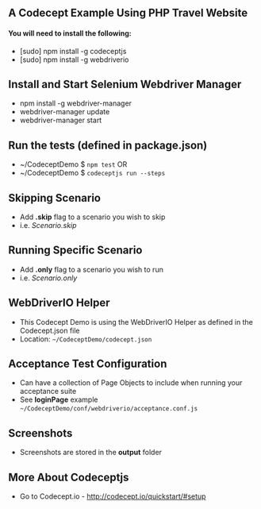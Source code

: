 ## A Codecept Example Using PHP Travel Website
#### You will need to install the following:
* [sudo] npm install -g codeceptjs
* [sudo] npm install -g webdriverio

## Install and Start Selenium Webdriver Manager
* npm install -g webdriver-manager
* webdriver-manager update
* webdriver-manager start

## Run the tests (defined in package.json)
* ~/CodeceptDemo $ <code>npm test</code>
OR
* ~/CodeceptDemo $ <code>codeceptjs run --steps</code>

## Skipping Scenario
* Add **.skip** flag to a scenario you wish to skip
* i.e. _Scenario.skip_

## Running Specific Scenario
* Add **.only** flag to a scenario you wish to run
* i.e. _Scenario.only_

## WebDriverIO Helper
* This Codecept Demo is using the WebDriverIO Helper as defined in the Codecept.json file
* Location: <code>~/CodeceptDemo/codecept.json</code>

## Acceptance Test Configuration
* Can have a collection of Page Objects to include when running your acceptance suite
* See **loginPage** example <code>~/CodeceptDemo/conf/webdriverio/acceptance.conf.js</code>

## Screenshots
* Screenshots are stored in the **output** folder

## More About Codeceptjs
* Go to Codecept.io - http://codecept.io/quickstart/#setup
